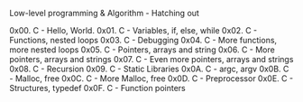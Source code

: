Low-level programming & Algorithm - Hatching out

0x00. C - Hello, World.
0x01. C - Variables, if, else, while
0x02. C - Functions, nested loops
0x03. C - Debugging
0x04. C - More functions, more nested loops
0x05. C - Pointers, arrays and string
0x06. C - More pointers, arrays and strings
0x07. C - Even more pointers, arrays and strings
0x08. C - Recursion
0x09. C - Static Libraries
0x0A. C - argc, argv
0x0B. C - Malloc, free
0x0C. C - More Malloc, free
0x0D. C - Preprocessor
0x0E. C - Structures, typedef
0x0F. C - Function pointers
